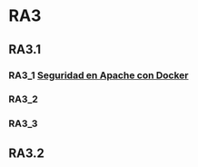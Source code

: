 # RA3
## RA3.1
### RA3_1 [Seguridad en Apache con Docker](/RA3.1/RA3_1/README.md)
### RA3_2 [](/RA3_2/README.md)
### RA3_3 [](/RA3_3/README.md)

## RA3.2
###
###
###
